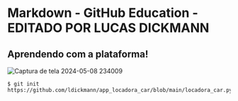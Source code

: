 # Markdown - GitHub Education - EDITADO POR LUCAS DICKMANN
## Aprendendo com a plataforma!


![Captura de tela 2024-05-08 234009](https://github.com/Exp-Communicate-Using-Markdown-Cohort-1/series-communicate-using-markdown-ldickmann/assets/131892016/f4f225aa-e8ec-4e77-9a86-acb8b1aaa457)

```
$ git init
https://github.com/ldickmann/app_locadora_car/blob/main/locadora_car.py
```
